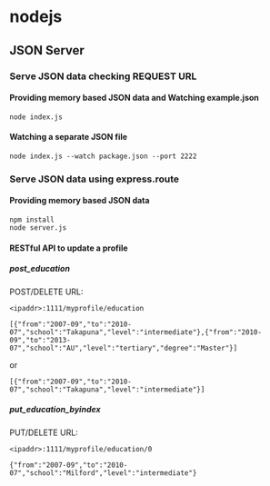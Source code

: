 # nodejs

## JSON Server

### Serve JSON data checking REQUEST URL

#### Providing memory based JSON data and Watching example.json

```
node index.js
```

#### Watching a separate JSON file

```
node index.js --watch package.json --port 2222
```

### Serve JSON data using express.route

#### Providing memory based JSON data

```
npm install
node server.js
```

#### RESTful API to update a profile

##### post_education

POST/DELETE URL:

```
<ipaddr>:1111/myprofile/education
```

```
[{"from":"2007-09","to":"2010-07","school":"Takapuna","level":"intermediate"},{"from":"2010-09","to":"2013-07","school":"AU","level":"tertiary","degree":"Master"}]
```

or 

```
[{"from":"2007-09","to":"2010-07","school":"Takapuna","level":"intermediate"}]
```

##### put_education_byindex

PUT/DELETE URL:

```
<ipaddr>:1111/myprofile/education/0
```

```
{"from":"2007-09","to":"2010-07","school":"Milford","level":"intermediate"}
```